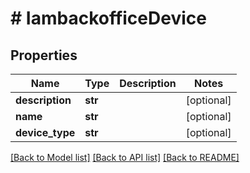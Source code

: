 # # IambackofficeDevice


## Properties 


Name | Type | Description | Notes
------------ | ------------- | ------------- | -------------
**description**| **str** |   | [optional]
**name**| **str** |   | [optional]
**device_type**| **str** |   | [optional]


[[Back to Model list]](../../README.md#models) [[Back to API list]](../../README.md#endpoints) [[Back to README]](../../README.md)

